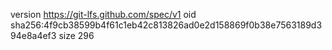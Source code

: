 version https://git-lfs.github.com/spec/v1
oid sha256:4f9cb38599b4f61c1eb42c813826ad0e2d158869f0b38e7563189d394e8a4ef3
size 296
